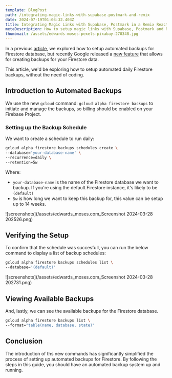 ```yaml
---
template: BlogPost
path: /integrating-magic-links-with-supabase-postmark-and-remix
date: 2024-07-19T01:03:32.403Z
title: Integrating Magic Links with Supabase, Postmark in a Remix React app 
metaDescription: How to setup magic links with Supabase, Postmark and Remix 
thumbnail: /assets/edwards-moses-pexels-pixabay-270348.jpg
---
```


<!--StartFragment-->

In a previous [article](https://edwardsmoses.com/automated-backups-cloud-firestore), we explored how to setup automated backups for Firestore database, but recently Google released a [new feature](https://firebase.google.com/docs/firestore/backups) that allows for creating backups for your Firestore data.

This article, we'd be exploring how to setup automated daily Firestore backups, without the need of coding.

## Introduction to Automated Backups

We use the new `gcloud` command: `gcloud alpha firestore backups` to initiate and manage the backups, so billing should be enabled on your Firebase Project.

### Setting up the Backup Schedule

We want to create a schedule to run daily:

``` bash
gcloud alpha firestore backups schedules create \
--database='your-database-name' \
--recurrence=daily \
--retention=5w
```

Where:

- `your-database-name` is the name of the Firestore database we want to backup. If you're using the default Firestore instance, it's likely to be `(default)`
- `5w` is how long we want to keep this backup for, this value can be setup up to 14 weeks.

![screenshots](/assets/edwards_moses.com_Screenshot 2024-03-28 202526.png)

## Verifying the Setup

To confirm that the schedule was succesfull, you can run the below command to display a list of backup schedules:

```bash
gcloud alpha firestore backups schedules list \
--database='(default)'
```

![screenshots](/assets/edwards_moses.com_Screenshot 2024-03-28 202731.png)

## Viewing Available Backups

And, lastly, we can see the available backups for the Firestore database.

```bash
gcloud alpha firestore backups list \
--format="table(name, database, state)"

```

## Conclusion

The introduction of ths new commands has significantly simplified the process of setting up automated backups for Firestore.
By following the steps in this guide, you should have an automated backup system up and running.

<!--EndFragment-->
